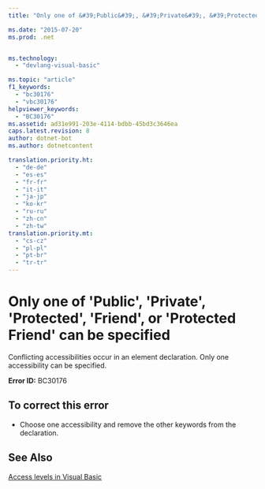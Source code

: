 ```yaml
---
title: "Only one of &#39;Public&#39;, &#39;Private&#39;, &#39;Protected&#39;, &#39;Friend&#39;, or &#39;Protected Friend&#39; can be specified | Microsoft Docs"

ms.date: "2015-07-20"
ms.prod: .net


ms.technology: 
  - "devlang-visual-basic"

ms.topic: "article"
f1_keywords: 
  - "bc30176"
  - "vbc30176"
helpviewer_keywords: 
  - "BC30176"
ms.assetid: ad31e991-203e-4114-bdbb-45bd3c3646ea
caps.latest.revision: 8
author: dotnet-bot
ms.author: dotnetcontent

translation.priority.ht: 
  - "de-de"
  - "es-es"
  - "fr-fr"
  - "it-it"
  - "ja-jp"
  - "ko-kr"
  - "ru-ru"
  - "zh-cn"
  - "zh-tw"
translation.priority.mt: 
  - "cs-cz"
  - "pl-pl"
  - "pt-br"
  - "tr-tr"
---
```

# Only one of &#39;Public&#39;, &#39;Private&#39;, &#39;Protected&#39;, &#39;Friend&#39;, or &#39;Protected Friend&#39; can be specified
Conflicting accessibilities occur in an element declaration. Only one accessibility can be specified.  
  
 **Error ID:** BC30176  
  
## To correct this error  
  
-   Choose one accessibility and remove the other keywords from the declaration.  
  
## See Also  
 [Access levels in Visual Basic](../../visual-basic/programming-guide/language-features/declared-elements/access-levels.md)